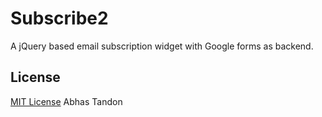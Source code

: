 # Subscribe2 
A jQuery based email subscription widget with Google forms as backend.

## License

[MIT License](http://zenorocha.mit-license.org/) Abhas Tandon
